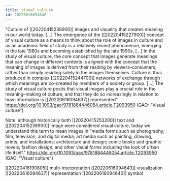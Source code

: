 ```yaml
---
title: visual culture
id: 20220616094642
---
```


"Culture of [[20220415238900]] images and visuality that creates meaning in our world today. [...]
The emergence of the [[20220415227900]] concept of visual culture as a means to think about the role of images in culture and as an academic field of study is a relatively recent phenomenon, emerging in the late 1980s and becoming established by the late 1990s. [...]
In the study of visual culture, the core concept that images generate meanings that can change in different contexts is aligned with the concept that the meaning of images is derived from their reading by viewers–consumers, rather than simply residing solely in the images themselves. Culture is thus produced in complex [[20220415244700]] networks of exchange through which meanings are co-created by members of a society or group. [...]
The study of visual culture posits that visual images play a crucial role in the meaning–making of culture, and that they do so increasingly in relation to how information is [[20220616094637]] represented"
https://doi.org/10.1093/gao/9781884446054.article.T2093950 (GAO: "Visual culture")

Note: although historically both [[20220415253200]] text and [[20220415238900]] image were considered visual culture, today we understand this term to mean images in "media forms such as photography, film, television, and digital media; art media such as painting, drawing, prints, and installations; architecture and design; comic books and graphic novels; fashion design, and other visual forms including the look of urban life itself." 
https://doi.org/10.1093/gao/9781884446054.article.T2093950 (GAO: "Visual culture")

[[20220418190805]] multi-interpretation
[[20220616094643]] visualization
[[20220616094637]] representation
[[20220616094640]] symbol